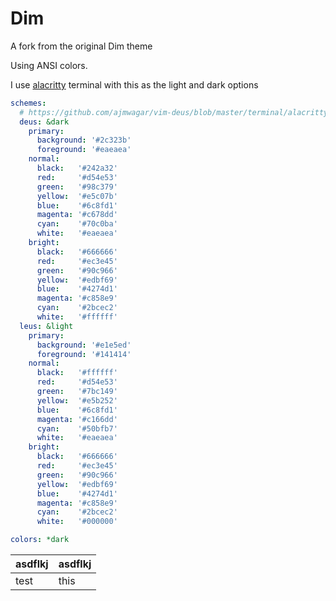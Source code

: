 # Dim

A fork from the original Dim theme

Using ANSI colors.

I use [alacritty](https://github.com/alacritty/alacritty) terminal with this as the light and dark options

<!-- prettier-ignore -->
~~~yml
schemes:
  # https://github.com/ajmwagar/vim-deus/blob/master/terminal/alacritty.yml
  deus: &dark
    primary:
      background: '#2c323b'
      foreground: '#eaeaea'
    normal:
      black:   '#242a32'
      red:     '#d54e53'
      green:   '#98c379'
      yellow:  '#e5c07b'
      blue:    '#6c8fd1'
      magenta: '#c678dd'
      cyan:    '#70c0ba'
      white:   '#eaeaea'
    bright:
      black:   '#666666'
      red:     '#ec3e45'
      green:   '#90c966'
      yellow:  '#edbf69'
      blue:    '#4274d1'
      magenta: '#c858e9'
      cyan:    '#2bcec2'
      white:   '#ffffff'
  leus: &light
    primary:
      background: '#e1e5ed'
      foreground: '#141414'
    normal:
      black:   '#ffffff'
      red:     '#d54e53'
      green:   '#7bc149'
      yellow:  '#e5b252'
      blue:    '#6c8fd1'
      magenta: '#c166dd'
      cyan:    '#50bfb7'
      white:   '#eaeaea'
    bright:
      black:   '#666666'
      red:     '#ec3e45'
      green:   '#90c966'
      yellow:  '#edbf69'
      blue:    '#4274d1'
      magenta: '#c858e9'
      cyan:    '#2bcec2'
      white:   '#000000'

colors: *dark
~~~

| asdflkj | asdflkj |
| ------- | ------- |
| test    | this    |

